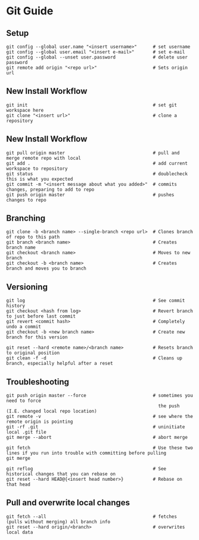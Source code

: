 
# Git Guide


## Setup

    git config --global user.name "<insert username>"      # set username
    git config --global user.email "<insert e-mail>"       # set e-mail
    git config --global --unset user.password              # delete user password
    git remote add origin "<repo url>"                     # Sets origin url
    
## New Install Workflow

    git init                                               # set git workspace here
    git clone "<insert url>"                               # clone a repository 

## New Install Workflow
    
    git pull origin master                                 # pull and merge remote repo with local
    git add .                                              # add current workspace to repository
    git status                                             # doublecheck this is what you expected
    git commit -m "<insert message about what you added>"  # commits changes, preparing to add to repo
    git push origin master                                 # pushes changes to repo




## Branching

    git clone -b <branch name> --single-branch <repo url>  # Clones branch of repo to this path
    git branch <branch name>                               # Creates branch name
    git checkout <branch name>                             # Moves to new branch
    git checkout -b <branch name>                          # Creates branch and moves you to branch


## Versioning    
    git log                                                # See commit history
    git checkout <hash from log>                           # Revert branch to just before last commit
    git revert <commit hash>                               # Completely undo a commit
    git checkout -b <new branch name>                      # Create new branch for this version
    
    git reset --hard <remote name>/<branch name>           # Resets branch to original position
    git clean -f -d                                        # Cleans up branch, especially helpful after a reset
    
    
## Troubleshooting

    git push origin master --force                         # sometimes you need to force 
                                                             the push (I.E. changed local repo location)
    git remote -v                                          # see where the remote origin is pointing
    git -rf .git                                           # uninitiate local .git file
    git merge --abort                                      # abort merge    
    
    git fetch                                              # Use these two lines if you run into trouble with committing before pulling
    git merge
    
    git reflog                                             # See historical changes that you can rebase on
    git reset --hard HEAD@{<insert head number>}           # Rebase on that head               
    
    
## Pull and overwrite local changes

    git fetch --all                                        # fetches (pulls without merging) all branch info
    git reset --hard origin/<branch>                       # overwrites local data